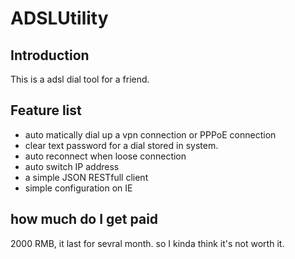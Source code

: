 # ADSLUtility

## Introduction
This is a adsl dial tool for a friend.

## Feature list
- auto matically dial up a vpn connection or PPPoE connection
- clear text password for a dial stored in system.
- auto reconnect when loose connection
- auto switch IP address
- a simple JSON RESTfull client
- simple configuration on IE

## how much do I get paid
2000 RMB, it last for sevral month.  so I kinda think it's not worth it.
